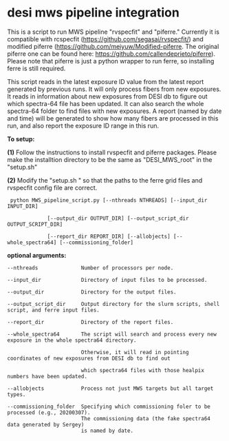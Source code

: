 # desi mws pipeline integration
This is a script to run MWS pipeline "rvspecfit" and "piferre." Currently it is compatible with rcspecfit (https://github.com/segasai/rvspecfit/) and modified piferre (https://github.com/meiyuw/Modified-piferre. The original piferre one can be found here: https://github.com/callendeprieto/piferre). Please note that piferre is just a python wrapper to run ferre, so installing ferre is still required. 

This script reads in the latest exposure ID value from the latest report generated by previous runs. It will only process fibers from new exposures. It reads in information about new exposures from DESI db to figure out which spectra-64 file has been updated. It can also search the whole spectra-64 folder to find files with new exposures. A report (named by date and time) will be generated to show how many fibers are processed in this run, and also report the exposure ID range in this run.


**To setup:**

**(1)** Follow the instructions to install rvspecfit and piferre packages. Please make the installtion directory to be the same as "DESI_MWS_root" in the "setup.sh"

**(2)** Modify the "setup.sh " so that the paths to the ferre grid files and rvspecfit config file are correct.


     python MWS_pipeline_script.py [--nthreads NTHREADS] [--input_dir INPUT_DIR]

                 [--output_dir OUTPUT_DIR] [--output_script_dir OUTPUT_SCRIPT_DIR] 
                 
                 [--report_dir REPORT_DIR] [--allobjects] [--whole_spectra64] [--commissioning_folder]

**optional arguments:**

    --nthreads              Number of processors per node.
  
    --input_dir             Directory of input files to be processed.
  
    --output_dir            Directory for the output files.
  
    --output_script_dir     Output directory for the slurm scripts, shell script, and ferre input files.
  
    --report_dir            Directory of the report files.
  
    --whole_spectra64       The script will search and process every new exposure in the whole spectra64 directory. 
  
                            Otherwise, it will read in pointing coordinates of new exposures from DESI db to find out
                         
                            which spectra64 files with those healpix numbers have been updated.
                        
    --allobjects            Process not just MWS targets but all target types.
    
    --commissioning_folder  Specifying which commissioning foler to be processed (e.g., 20200307). 
                            The commissioning data (the fake spectra64 data generated by Sergey)
                            is named by date. 
